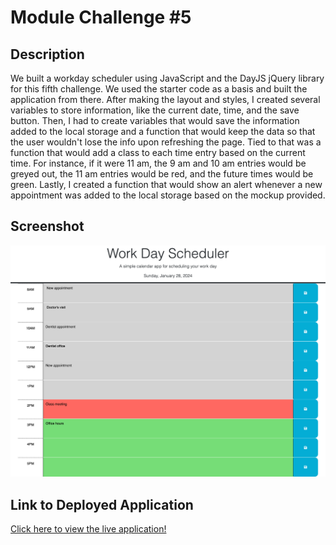 # Module Challenge #5

## Description
We built a workday scheduler using JavaScript and the DayJS jQuery library for this fifth challenge. We used the starter code as a basis and built the application from there. After making the layout and styles, I created several variables to store information, like the current date, time, and the save button. Then, I had to create variables that would save the information added to the local storage and a function that would keep the data so that the user wouldn't lose the info upon refreshing the page. Tied to that was a function that would add a class to each time entry based on the current time. For instance, if it were 11 am, the 9 am and 10 am entries would be greyed out, the 11 am entries would be red, and the future times would be green. Lastly, I created a function that would show an alert whenever a new appointment was added to the local storage based on the mockup provided.

## Screenshot
![Web Application Screenshot](/scrnli_1_28_2024_2-20-00%20PM.png)

## Link to Deployed Application
[Click here to view the live application!](https://lowerym.github.io/module-challenge-4/)
